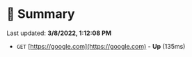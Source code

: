 # 📖 Summary
Last updated: **3/8/2022, 1:12:08 PM**

- `GET` [https://google.com](https://google.com) - **Up** (135ms)
